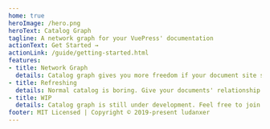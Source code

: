 ```yaml
---
home: true
heroImage: /hero.png
heroText: Catalog Graph
tagline: A network graph for your VuePress' documentation
actionText: Get Started →
actionLink: /guide/getting-started.html
features:
- title: Network Graph
  details: Catalog graph gives you more freedom if your document site structure is not strictly tree-like.
- title: Refreshing
  details: Normal catalog is boring. Give your documents' relationship a new look.
- title: WIP
  details: Catalog graph is still under development. Feel free to join me if you are interested.
footer: MIT Licensed | Copyright © 2019-present ludanxer
---
```

